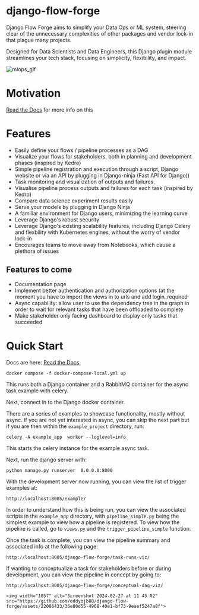 # django-flow-forge

Django Flow Forge aims to simplify your Data Ops or ML system, steering clear of the unnecessary complexities of other packages and vendor lock-in that plague many projects.

Designed for Data Scientists and Data Engineers, this Django plugin module streamlines your tech stack, focusing on simplicity, flexibility, and impact.

![mlops_gif](https://github.com/eddyojb88/django-flow-forge/assets/22086433/9ea13500-2019-4145-995f-1fd855f51c74)

# Motivation

[Read the Docs](https://eddyojb88.github.io/django-flow-forge/) for more info on this

# Features

- Easily define your flows / pipeline processes as a DAG
- Visualize your flows for stakeholders, both in planning and development phases (inspired by Kedro)
- Simple pipeline registration and execution through a script, Django website or via an API by plugging in Django-ninja (Fast API for Django))
- Task monitoring and visualization of outputs and failures.
- Visualise pipeline process outputs and failures for each task (inspired by Kedro)
- Compare data science experiment results easily
- Serve your models by plugging in Django Ninja
- A familiar environment for Django users, minimizing the learning curve
- Leverage Django's robust security
- Leverage Django's existing scalability features, including Django Celery and flexbility with Kubernetes engines, without the worry of vendor lock-in
- Encourages teams to move away from Notebooks, which cause a plethora of issues

 ## Features to come
 - Documentation page
 - Implement better authentication and authorization options (at the moment you have to import the views in to urls and add login_required
 - Async capability: allow user to use the dependency tree in the graph in order to wait for relevant tasks that have been offloaded to complete
 - Make stakeholder only facing dashboard to display only tasks that succeeded

# Quick Start

Docs are here: [Read the Docs](https://eddyojb88.github.io/django-flow-forge/).

```
docker compose -f docker-compose-local.yml up
```

This runs both a Django container and a RabbitMQ container for the async task example with celery.

Next, connect in to the Django docker container.

There are a series of examples to showcase functionality, mostly without async. If you are not yet interested in async, you can skip the next part but if you are then within the ```example_project``` directory, run:

```
celery -A example_app  worker --loglevel=info
```

This starts the celery instance for the example async task.

Next, run the django server with:

```
python manage.py runserver  0.0.0.0:8000
```

With the development server now running, you can view the list of trigger examples at:

```
http://localhost:8005/example/
```

In order to understand how this is being run, you can view the associated scripts in the ```example_app``` directory,
with ```pipeline_simple.py``` being the simplest example to view how a pipeline is registered. To view how the pipeline is called, go to ```views.py``` and the ```trigger_pipeline_simple``` function.

Once the task is complete, you can view the pipeline summary and associated info at the following page:

```
http://localhost:8005/django-flow-forge/task-runs-viz/
```

If wanting to conceptualize a task for stakeholders before or during development, you can view the pipeline in concept by going to:

```
http://localhost:8005/django-flow-forge/conceptual-dag-viz/

<img width="1057" alt="Screenshot 2024-02-27 at 11 45 02" src="https://github.com/eddyojb88/django-flow-forge/assets/22086433/36e80d55-4968-40e1-bf73-9eaef5247a8f">
